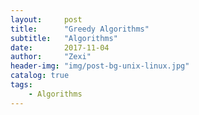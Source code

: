 ```yaml
---
layout:     post
title:      "Greedy Algorithms"
subtitle:   "Algorithms"
date:       2017-11-04
author:     "Zexi"
header-img: "img/post-bg-unix-linux.jpg"
catalog: true
tags:
    - Algorithms
---
```


